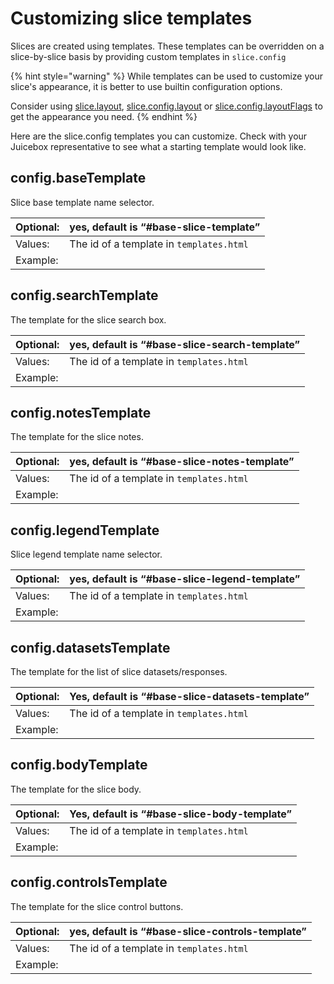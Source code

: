 # Customizing slice templates

Slices are created using templates. These templates can be overridden on a slice-by-slice basis by providing custom templates in `slice.config`

{% hint style="warning" %}
While templates can be used to customize your slice's appearance, it is better to use builtin configuration options.

Consider using [slice.layout](../reference/stacks/stack.yaml/slices-and-common-configuration.md#layout), [slice.config.layout](../reference/stacks/stack.yaml/slices-and-common-configuration.md) or [slice.config.layoutFlags](../reference/stacks/stack.yaml/slices-and-common-configuration.md#config-layoutflags) to get the appearance you need.
{% endhint %}

Here are the slice.config templates you can customize. Check with your Juicebox representative to see what a starting template would look like.

## config.baseTemplate

Slice base template name selector.

| Optional: | yes, default is “\#base-slice-template” |
| :--- | :--- |
| Values: | The id of a template in `templates.html` |
| Example: |  |

## config.searchTemplate

The template for the slice search box.

| Optional: | yes, default is “\#base-slice-search-template” |
| :--- | :--- |
| Values: | The id of a template in `templates.html` |
| Example: |  |

## config.notesTemplate

The template for the slice notes.

| Optional: | yes, default is “\#base-slice-notes-template” |
| :--- | :--- |
| Values: | The id of a template in `templates.html` |
| Example: |  |

## config.legendTemplate

Slice legend template name selector.

| Optional: | yes, default is “\#base-slice-legend-template” |
| :--- | :--- |
| Values: | The id of a template in `templates.html` |
| Example: |  |

## config.datasetsTemplate

The template for the list of slice datasets/responses.

| Optional: | Yes, default is “\#base-slice-datasets-template” |
| :--- | :--- |
| Values: | The id of a template in `templates.html` |
| Example: |  |

## config.bodyTemplate

The template for the slice body.

| Optional: | Yes, default is “\#base-slice-body-template” |
| :--- | :--- |
| Values: | The id of a template in `templates.html` |
| Example: |  |

## config.controlsTemplate

The template for the slice control buttons.

| Optional: | yes, default is “\#base-slice-controls-template” |
| :--- | :--- |
| Values: | The id of a template in `templates.html` |
| Example: |  |

## 

